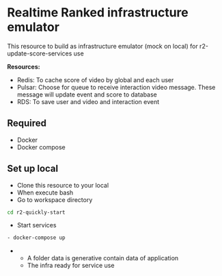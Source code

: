 # Realtime Ranked infrastructure emulator
This resource to build as infrastructure emulator (mock on local) for r2-update-score-services use

**Resources:**
- Redis: To cache score of video by global and each user
- Pulsar: Choose for queue to receive interaction video message. These message will update event and score to database
- RDS: To save user and video and interaction event

## Required
- Docker
- Docker compose

## Set up local
- Clone this resource to your local
- When execute bash
- Go to workspace directory
```sh
cd r2-quickly-start
```

- Start services
```sh
- docker-compose up
```
-
  - A folder data is generative contain data of application
  - The infra ready for service use